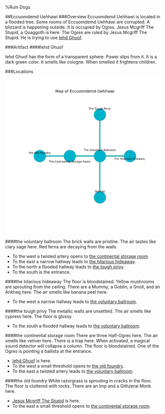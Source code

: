 %Ruin Dogs

##Eccuomdemd Uehhawi
###Overview
Eccuomdemd Uehhawi is located in a flooded tree. Some rooms of Eccuomdemd Uehhawi are corrupted. A blizzard is happening outside. It is occupied by Ogres. <a name="Jesus-Mcgriff-The-Stupid"></a>Jesus Mcgriff The Stupid, a Quaggoth is here. The Ogres are ruled by Jesus Mcgriff The Stupid. He  is trying to use [Iehd Ghuof](#Iehd-Ghuof). 



###Artifact
####<a name="Iehd-Ghuof"></a>Iehd Ghuof


Iehd Ghuof has the form of a transparent sphere. Power slips from it. It is a dark green color. It smells like cologne. When smelled it frightens children. 





###Locations


![](../v2/images/Eccuomdemd-Uehhawi.png)

####<a name="the-voluntary-ballroom"></a>the voluntary ballroom
The brick walls are pristine. The air tastes like clary sage here. Red ferns are decaying from the walls. 



* To the west a twisted artery opens to [the continental storage room](#the-continental-storage-room).
* To the east a narrow hallway leads to [the hilarious hideaway](#the-hilarious-hideaway).
* To the north a flooded hallway leads to [the tough privy](#the-tough-privy).
* To the south is the entrance.


####<a name="the-hilarious-hideaway"></a>the hilarious hideaway
The floor is bloodstained. Yellow mushrooms are sprouting from the ceiling. There are a Mummy, a Goblin, a Gnoll, and an Ankheg here. The air smells like banana peel here. 



* To the west a narrow hallway leads to [the voluntary ballroom](#the-voluntary-ballroom).


####<a name="the-tough-privy"></a>the tough privy
The metallic walls are unsettled. The air smells like cypress here. The floor is glossy. 



* To the south a flooded hallway leads to [the voluntary ballroom](#the-voluntary-ballroom).


####<a name="the-continental-storage-room"></a>the continental storage room
There are three Half-Ogres here. The air smells like vetiver here. There is a trap here. When activated, a magical sound detector will collapse a column. The floor is bloodstained. One of the Ogres is pointing a ballista at the entrance. 



* [Iehd Ghuof](#Iehd-Ghuof) is here.
* To the west a small threshold opens to [the old foundry](#the-old-foundry).
* To the east a twisted artery leads to [the voluntary ballroom](#the-voluntary-ballroom).


####<a name="the-old-foundry"></a>the old foundry
White razorgrass is sprouting in cracks in the floor. The floor is cluttered with rocks. There are an Imp and a Githzerai Monk here. 



* [Jesus Mcgriff The Stupid](#Jesus-Mcgriff-The-Stupid) is here.
* To the east a small threshold opens to [the continental storage room](#the-continental-storage-room).


